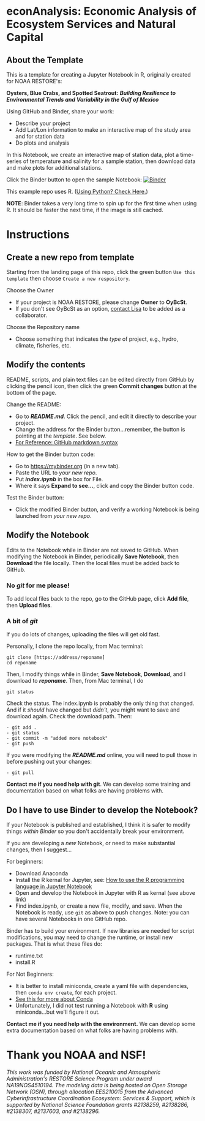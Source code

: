 # econAnalysis: Economic Analysis of Ecosystem Services and Natural Capital 

## About the Template
This is a template for creating a Jupyter Notebook in R, originally created for NOAA RESTORE's:

**Oysters, Blue Crabs, and Spotted Seatrout:** ***Building Resilience to Environmental Trends and Variability in the Gulf of Mexico***

Using GitHub and Binder, share your work:
- Describe your project
- Add Lat/Lon information to make an interactive map of the study area and for station data
- Do plots and analysis

In this Notebook, we create an interactive map of station data, plot a time-series of temperature and salinity for a sample station, then download data and make plots for additional stations.

Click the Binder button to open the sample Notebook: [![Binder](https://mybinder.org/badge_logo.svg)](https://mybinder.org/v2/gh/OyBcSt/project-template-r/HEAD?labpath=index.ipynb)

This example repo uses R.  ([Using Python? Check Here.](https://github.com/OyBcSt/project-template-python))

**NOTE**: Binder takes a very long time to spin up for the first time when using R.  It should be faster the next time, if the image is still cached.

# Instructions

## Create a new repo from template
Starting from the landing page of this repo, click the green button `Use this template` then choose `Create a new respository`.

Choose the Owner
- If your project is NOAA RESTORE, please change **Owner** to **OyBcSt**.  
- If you don't see OyBcSt as an option, [contact Lisa](mailto:lllowe@ncsu.edu) to be added as a collaborator.  

Choose the Repository name
- Choose something that indicates the *type* of project, e.g., hydro, climate, fisheries, etc.

## Modify the contents

README, scripts, and plain text files can be edited directly from GitHub by clicking the pencil icon, then click the green **Commit changes** button at the bottom of the page.

Change the README:
- Go to ***README.md***.  Click the pencil, and edit it directly to describe your project.
- Change the address for the Binder button...remember, the button is pointing at the *template*.  See below.
- [For Reference: GitHub markdown syntax](https://docs.github.com/en/github/writing-on-github/getting-started-with-writing-and-formatting-on-github/basic-writing-and-formatting-syntax)

How to get the Binder button code:
- Go to https://mybinder.org (in a new tab).
- Paste the URL to *your new repo*.
- Put ***index.ipynb*** in the box for File.
- Where it says **Expand to see...**, click and copy the Binder button code.

Test the Binder button:
- Click the modified Binder button, and verify a working Notebook is being launched from *your new repo*.

## Modify the Notebook

Edits to the Notebook while in Binder are not saved to GitHub.  When modifying the Notebook in Binder, periodically **Save Notebook**, then **Download** the file locally.  Then the local files must be added back to GitHub.

### No *git* for me please!
To add local files back to the repo, go to the GitHub page, click **Add file**, then **Upload files**.

### A bit of *git*
If you do lots of changes, uploading the files will get old fast. 

Personally, I clone the repo locally, from Mac terminal:
```
git clone [https://address/reponame]
cd reponame
```

Then, I modify things while in Binder, **Save Notebook**, **Download**, and I download to ***reponame***.  Then, from Mac terminal, I do
```
git status
```
Check the status.  The index.ipynb is probably the only thing that changed.  And if it *should* have changed but *didn't*, you might want to save and download again. Check the download path.  Then:
```
- git add .
- git status
- git commit -m "added more notebook"
- git push
```

If you were modifying the ***README.md*** online, you will need to pull those in before pushing out your changes:
```
- git pull
```

**Contact me if you need help with git**.  We can develop some training and documentation based on what folks are having problems with.


## Do I have to use Binder to develop the Notebook?
If your Notebook is published and established, I think it is safer to modify things *within Binder* so you don't accidentally break your environment.  

If you are developing a *new* Notebook, or need to make substantial changes, then I suggest...

For beginners:
- Download Anaconda
- Install the R kernal for Jupyter, see: [How to use the R programming language in Jupyter Notebook](https://docs.anaconda.com/free/navigator/tutorials/r-lang/)
- Open and develop the Notebook in Jupyter with R as kernal (see above link)
- Find index.ipynb, or create a new file, modify, and save.
When the Notebook is ready, use `git` as above to push changes.  Note: you can have several Notebooks in one GitHub repo.  


Binder has to build your environment.  If new libraries are needed for script modifications, you may need to change the runtime, or install new packages.  That is what these files do:
- runtime.txt
- install.R

For Not Beginners:
- It is better to install miniconda, create a yaml file with dependencies, then `conda env create`, for each project.  
- [See this for more about Conda](https://hpc.ncsu.edu/Software/Apps.php?app=Conda)
- Unfortunately, I did not test running a Notebook with **R** using miniconda...but we'll figure it out.

**Contact me if you need help with the environment.** We can develop some extra documentation based on what folks are having problems with.


# Thank you NOAA and NSF!
*This work was funded by National Oceanic and Atmospheric Administration's RESTORE Science Program under award NA19NOS4510194. The modeling data is being hosted on Open Storage Network (OSN), through allocation EES210015 from the Advanced Cyberinfrastructure Coordination Ecosystem: Services & Support, which is supported by National Science Foundation grants #2138259, #2138286, #2138307, #2137603, and #2138296.*

